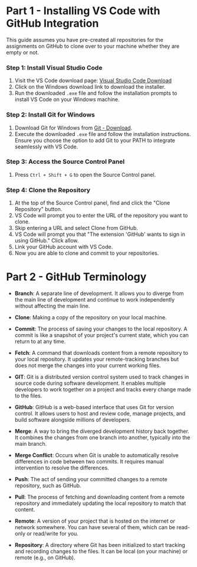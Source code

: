 # Part 1 - Installing VS Code with GitHub Integration

This guide assumes you have pre-created all repositories for the assignments on GitHub to clone over to your machine whether they are empty or not.

### Step 1: Install Visual Studio Code

1. Visit the VS Code download page: [Visual Studio Code Download](https://code.visualstudio.com/download)
2. Click on the Windows download link to download the installer.
3. Run the downloaded `.exe` file and follow the installation prompts to install VS Code on your Windows machine.

### Step 2: Install Git for Windows

1. Download Git for Windows from [Git - Download](https://git-scm.com/download/win).
2. Execute the downloaded `.exe` file and follow the installation instructions. Ensure you choose the option to add Git to your PATH to integrate seamlessly with VS Code.

### Step 3: Access the Source Control Panel

1. Press `Ctrl + Shift + G` to open the Source Control panel.

### Step 4: Clone the Repository

1. At the top of the Source Control panel, find and click the "Clone Repository" button.
2. VS Code will prompt you to enter the URL of the repository you want to clone.
3. Skip entering a URL and select Clone from GitHub.
4. VS Code will prompt you that "The extension 'GitHub' wants to sign in using GitHub." Click allow.
5. Link your GitHub account with VS Code.
6. Now you are able to clone and commit to your repositories.

# Part 2 - GitHub Terminology

- **Branch**: A separate line of development. It allows you to diverge from the main line of development and continue to work independently without affecting the main line.

- **Clone**: Making a copy of the repository on your local machine. 

- **Commit**: The process of saving your changes to the local repository. A commit is like a snapshot of your project's current state, which you can return to at any time.

- **Fetch**: A command that downloads content from a remote repository to your local repository. It updates your remote-tracking branches but does not merge the changes into your current working files.

- **GIT**: Git is a distributed version control system used to track changes in source code during software development. It enables multiple developers to work together on a project and tracks every change made to the files.

- **GitHub**: GitHub is a web-based interface that uses Git for version control. It allows users to host and review code, manage projects, and build software alongside millions of developers.

- **Merge**: A way to bring the diverged development history back together. It combines the changes from one branch into another, typically into the main branch.

- **Merge Conflict**: Occurs when Git is unable to automatically resolve differences in code between two commits. It requires manual intervention to resolve the differences.

- **Push**: The act of sending your committed changes to a remote repository, such as GitHub. 

- **Pull**: The process of fetching and downloading content from a remote repository and immediately updating the local repository to match that content. 

- **Remote**: A version of your project that is hosted on the internet or network somewhere. You can have several of them, which can be read-only or read/write for you.

- **Repository**: A directory where Git has been initialized to start tracking and recording changes to the files. It can be local (on your machine) or remote (e.g., on GitHub).